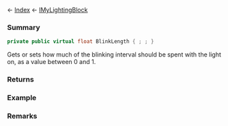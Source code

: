 ← [Index](Api-Index) ← [IMyLightingBlock](Sandbox.ModAPI.Ingame.IMyLightingBlock)

### Summary

```csharp
private public virtual float BlinkLength { ; ; }
```

Gets or sets how much of the blinking interval should be spent with the light on, as a value between 0 and 1.

### Returns

### Example

### Remarks


